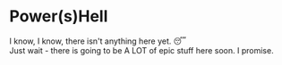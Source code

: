 # Power(s)Hell

I know, I know, there isn't anything here yet. 😴 </br>
Just wait - there is going to be A LOT of epic stuff here soon. I promise. 
